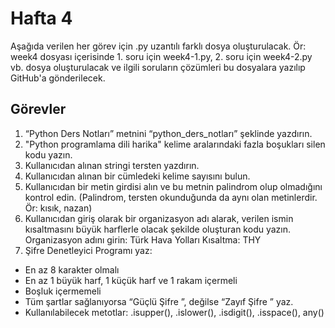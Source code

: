 # Hafta 4

Aşağıda verilen her görev için .py uzantılı farklı dosya oluşturulacak. Ör: week4 dosyası içerisinde 1. soru için week4-1.py, 2. soru için week4-2.py vb. dosya oluşturulacak ve ilgili soruların çözümleri bu dosyalara yazılıp GitHub'a gönderilecek.

## Görevler

1) “Python Ders Notları” metnini “python_ders_notları” şeklinde yazdırın.
2)  "Python        programlama            dili   harika" kelime aralarındaki fazla boşukları silen kodu yazın.​
3) Kullanıcıdan alınan stringi tersten yazdırın.
4) Kullanıcıdan alınan bir cümledeki kelime sayısını bulun.​
5) Kullanıcıdan bir metin girdisi alın ve bu metnin palindrom olup olmadığını kontrol edin. (Palindrom, tersten okunduğunda da aynı olan metinlerdir. Ör: kısık, nazan) ​
6) Kullanıcıdan giriş olarak bir organizasyon adı alarak, verilen ismin kısaltmasını büyük harflerle olacak şekilde oluşturan kodu yazın.​
Organizasyon adını girin: Türk Hava Yolları​
Kısaltma: THY​
7) Şifre Denetleyici Programı yaz:​
- En az 8 karakter olmalı​
- En az 1 büyük harf, 1 küçük harf ve 1 rakam içermeli​
- Boşluk içermemeli​
- Tüm şartlar sağlanıyorsa “Güçlü Şifre ”, değilse “Zayıf Şifre ” yaz.​
- Kullanılabilecek metotlar:​ .isupper(), .islower(), .isdigit(), .isspace(), any()​


